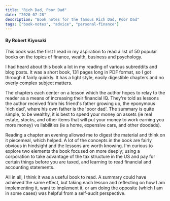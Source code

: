 ```yaml
---
title: "Rich Dad, Poor Dad"
date: "2020-07-28"
description: "Book notes for the famous Rich Dad, Poor Dad"
tags: ["book-notes", "advice", "personal-finance"]
---
```


#### By Robert Kiyosaki

This book was the first I read in my aspiration to read a list of 50 popular books on the topics of finance, wealth, business and psychology.

I had heard about this book a lot in my reading of various subreddits and blog posts. It was a short book, 131 pages long in PDF format, so I got through it fairly quickly. It has a light style, easily digestible chapters and no overly complex subject matters.

The chapters each center on a lesson which the author hopes to relay to the reader as a means of increasing their financial IQ. They're told as lessons the author received from his friend's father growing up, the eponymous 'rich dad', where his own father is the 'poor dad'. The summary is quite simple, to be wealthy, it is best to spend your money on assets (ie real estate, stocks, and other items that will put your money to work earning you more money) vs liabilities (ie a home, expensive cars, and other doodads).

Reading a chapter an evening allowed me to digest the material and think on it piecemeal, which helped. A lot of the concepts in the book are fairly obvious in hindsight and the lessons are worth knowing. I'm curious to explore two elements the book focused on more deeply; using a corporation to take advantage of the tax structure in the US and pay for certain things before you are taxed, and learning to read financial and accounting statements.

All in all, I think it was a useful book to read. A summary could have achieved the same effect, but taking each lesson and reflecting on how I am implementing it, want to implement it, or am doing the opposite (which I am in some cases) was helpful from a self-audit perspective.

